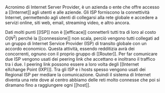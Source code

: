Acronimo di Internet Server Provider, è un azienda o ente che offre accesso a [[Internet]] agli utenti e alle aziende. Gli ISP forniscono la connettività Internet, permettendo agli utenti di collegarsi alla rete globale e accedere a servizi online, siti web, email, streaming video, e altro ancora.

Dati molti punti [[ISP]] non è [[efficace]] connetterli tutti tra di loro al costo $O(N^2)$ perché la [[connessione]] non scala, perciò vengono tutti collegati ad un gruppo di Internet Service Provider (ISP) di transito globale con un accordo economico.
Questa attività, essendo redditizia avrà dei concorrenti, ognuno con il proprio gruppo di [[Router]].
Per far comunicare due ISP vengono usati dei peering link che accettano e inoltrano il traffico tra i due.
I peering link possono essere a loro volta degli [[Internet eXchange Point (IXP)]].
Tra gli ISP e i hosts spesso vengono usati dei Regional ISP per mediare la comunicazione.
Quindi il sistema di Internet diventa una rete dove al centro abbiamo delle reti molto connesse che poi si diramano fino a raggiungere ogni [[host]].
